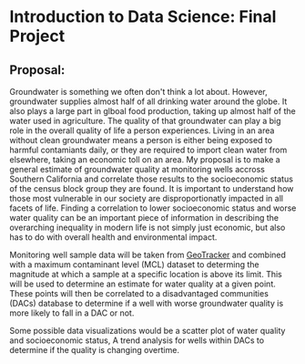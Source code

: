 # Introduction to Data Science: Final Project

## Proposal:

Groundwater is something we often don't think a lot about. However, groundwater supplies almost half of all drinking water around the globe. It also plays a large part in glboal food production, taking up almost half of the water used in agriculture. The quality of that groundwater can play a big role in the overall quality of life a person experiences. Living in an area without clean groundwater means a person is either being exposed to harmful contamiants daily, or they are required to import clean water from elsewhere, taking an economic toll on an area. My proposal is to make a general estimate of groundwater quality at monitoring wells accross Southern California and correlate those results to the socioeconomic status of the census block group they are found. It is important to understand how those most vulnerable in our society are disproportionatly impacted in all facets of life. Finding a correlation to lower socioeconomic status and worse water quality can be an important piece of information in describing the overarching inequality in modern life is not simply just economic, but also has to do with overall health and environmental impact.

Monitoring well sample data will be taken from [GeoTracker](https://geotracker.waterboards.ca.gov/data_download_by_county) and combined with a maximum contaminant level (MCL) dataset to determing the magnitude at which a sample at a specific location is above its limit. This will be used to determine an estimate for water quality at a given point. These points will then be correlated to a disadvantaged communities (DACs) database to determine if a well with worse groundwater quality is more likely to fall in a DAC or not.

Some possible data visualizations would be a scatter plot of water quality and socioeconomic status, A trend analysis for wells within DACs to determine if the quality is changing overtime.
